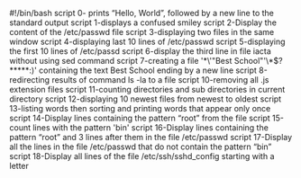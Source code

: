 #!/bin/bash
script 0- prints “Hello, World”, followed by a new line to the standard output
script 1-displays a confused smiley
script 2-Display the content of the /etc/passwd file
script 3-displaying two files in the same window
script 4-displaying last 10 lines of /etc/passwd
script 5-displaying the first 10 lines of /etc/passd
script 6-display the third line in file iacta without using sed command
script 7-creating a file '\*\\'"Best School"\'\\*$\?\*\*\*\*\*:)' containing the text Best School ending by a new line
script 8-redirecting results of command ls -la to a file
script 10-removing all .js extension files
script 11-counting directories and sub directories in current directory
script 12-displaying 10 newest files from newest to oldest
script 13-listing words then sorting and printing words that appear only once
script 14-Display lines containing the pattern “root” from the file
script 15-count lines with the pattern 'bin'
script 16-Display lines containing the pattern “root” and 3 lines after them in the file /etc/passwd
script 17-Display all the lines in the file /etc/passwd that do not contain the pattern “bin”
script 18-Display all lines of the file /etc/ssh/sshd_config starting with a letter
 
